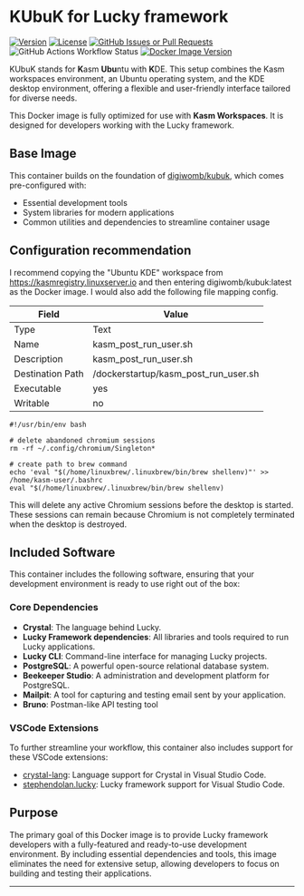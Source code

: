 # KUbuK for Lucky framework

[![Version](https://img.shields.io/github/tag/digiwomb/kubuk-luckyframework.svg?maxAge=360&label=version)](https://github.com/digiwomb/kubuk-luckyframework/releases/latest)
[![License](https://img.shields.io/github/license/digiwomb/kubuk-luckyframework.svg)](https://github.com/digiwomb/kubuk-luckyframework/blob/main/LICENSE)
[![GitHub Issues or Pull Requests](https://img.shields.io/github/issues-pr/digiwomb/kubuk-luckyframework)](https://github.com/digiwomb/kubuk-luckyframework)
![GitHub Actions Workflow Status](https://img.shields.io/github/actions/workflow/status/digiwomb/kubuk/docker_build_push.yaml)
[![Docker Image Version](https://img.shields.io/docker/v/digiwomb/kubuk-luckyframework)](https://hub.docker.com/r/digiwomb/kubuk-luckyframework)


KUbuK stands for **K**asm **Ubu**ntu with **K**DE. This setup combines the Kasm workspaces environment, an Ubuntu operating system, and the KDE desktop environment, offering a flexible and user-friendly interface tailored for diverse needs.

This Docker image is fully optimized for use with **Kasm Workspaces**. It is designed for developers working with the Lucky framework.

## Base Image

This container builds on the foundation of [digiwomb/kubuk](https://github.com/digiwomb/kubuk), which comes pre-configured with:

- Essential development tools
- System libraries for modern applications
- Common utilities and dependencies to streamline container usage

## Configuration recommendation

I recommend copying the "Ubuntu KDE" workspace from https://kasmregistry.linuxserver.io and then entering digiwomb/kubuk:latest as the Docker image. I would also add the following file mapping config.

| Field | Value |
|----------|----------|
| Type    | Text   |
| Name    | kasm_post_run_user.sh   |
| Description    | kasm_post_run_user.sh  |
| Destination Path | /dockerstartup/kasm_post_run_user.sh |
| Executable | yes |
| Writable | no|

    #!/usr/bin/env bash

    # delete abandoned chromium sessions
    rm -rf ~/.config/chromium/Singleton*

    # create path to brew command
    echo 'eval "$(/home/linuxbrew/.linuxbrew/bin/brew shellenv)"' >> /home/kasm-user/.bashrc
    eval "$(/home/linuxbrew/.linuxbrew/bin/brew shellenv)

This will delete any active Chromium sessions before the desktop is started. These sessions can remain because Chromium is not completely terminated when the desktop is destroyed.

## Included Software

This container includes the following software, ensuring that your development environment is ready to use right out of the box:

### Core Dependencies

- **Crystal**: The language behind Lucky.
- **Lucky Framework dependencies**: All libraries and tools required to run Lucky applications.
- **Lucky CLI**: Command-line interface for managing Lucky projects.
- **PostgreSQL**: A powerful open-source relational database system.
- **Beekeeper Studio**: A administration and development platform for PostgreSQL.
- **Mailpit**: A tool for capturing and testing email sent by your application.
- **Bruno**: Postman-like API testing tool

### VSCode Extensions

To further streamline your workflow, this container also includes support for these VSCode extensions:

- [crystal-lang](https://marketplace.visualstudio.com/items?itemName=crystal-lang): Language support for Crystal in Visual Studio Code.
- [stephendolan.lucky](https://marketplace.visualstudio.com/items?itemName=stephendolan.lucky): Lucky framework support for Visual Studio Code.

## Purpose

The primary goal of this Docker image is to provide Lucky framework developers with a fully-featured and ready-to-use development environment. By including essential dependencies and tools, this image eliminates the need for extensive setup, allowing developers to focus on building and testing their applications.


---